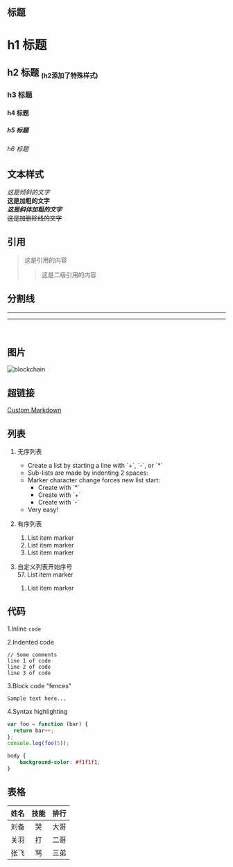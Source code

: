 <!-- title: Custom Markdown 基础语法支持  -->
<!-- intro: Markdown 基础语法 用于展示 Custom Markdown 的基础语法支持情况  --> 
<!-- created_at: 2023-06-30T23:59:59Z -->



## 标题

# h1 标题  
## h2 标题   <small> <sub>(h2添加了特殊样式) </sub></small> 
### h3 标题  
#### h4 标题  
##### h5 标题  
###### h6 标题  

 
## 文本样式

*这是倾斜的文字*    
**这是加粗的文字**   
***这是斜体加粗的文字***  
~~这是加删除线的文字~~  


## 引用

>这是引用的内容  
>>这是二级引用的内容   

## 分割线 

---
*** 

<br />

## 图片

![blockchain](https://avatars.githubusercontent.com/u/31484328?v=4 "区块链")
<!-- <img src="https://avatars.githubusercontent.com/u/31484328?v=4" alt="区块链" /> -->


## 超链接  

[Custom Markdown](https://github.com/forzys/custom-markdown "超链接")


## 列表

1. 无序列表
    + Create a list by starting a line with \`+\`, \`-\`, or \`*\`
    + Sub-lists are made by indenting 2 spaces:
    - Marker character change forces new list start:   
        * Create with \`*\`
        + Create with \`+\`
        -  Create with \`-\`
    + Very easy!

2. 有序列表
    1. List item marker
    2. List item marker
    3. List item marker

3. 自定义列表开始序号  
    57. List item marker
    1. List item marker


## 代码

1.Inline `code`  

2.Indented code

    // Some comments
    line 1 of code
    line 2 of code
    line 3 of code


3.Block code "fences"

```
Sample text here...
```

4.Syntax highlighting

```js
var foo = function (bar) {
  return bar++;
}; 
console.log(foo(5));
```

```css
body {
    background-color: #f1f1f1;
}
```

## 表格

姓名|技能|排行
--|:--:|--:
刘备|哭|大哥
关羽|打|二哥
张飞|骂|三弟